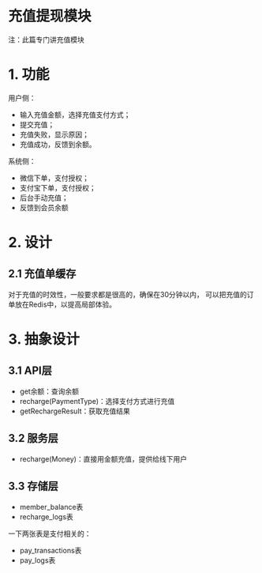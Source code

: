 # 充值提现模块

注：此篇专门讲充值模块

# 1. 功能

用户侧：
* 输入充值金额，选择充值支付方式；
* 提交充值；
* 充值失败，显示原因；
* 充值成功，反馈到余额。

系统侧：
* 微信下单，支付授权；
* 支付宝下单，支付授权；
* 后台手动充值；
* 反馈到会员余额

# 2. 设计

## 2.1 充值单缓存

对于充值的时效性，一般要求都是很高的，确保在30分钟以内，
可以把充值的订单放在Redis中，以提高局部体验。

# 3. 抽象设计 

## 3.1 API层

* get余额：查询余额
* recharge(PaymentType)：选择支付方式进行充值
* getRechargeResult：获取充值结果

## 3.2 服务层

* recharge(Money)：直接用金额充值，提供给线下用户

## 3.3 存储层

* member_balance表
* recharge_logs表

一下两张表是支付相关的：
* pay_transactions表
* pay_logs表

